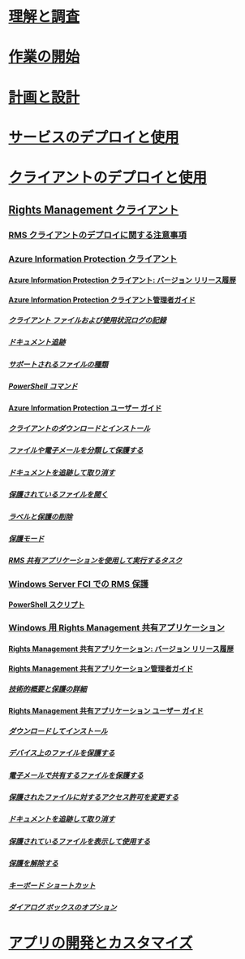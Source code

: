 # [理解と調査](/information-protection/understand-explore/what-is-information-protection)
# [作業の開始](/information-protection/get-started/requirements-azure-rms)
# [計画と設計](/information-protection/plan-design/deployment-roadmap)
# [サービスのデプロイと使用](/information-protection/deploy-use/activate-service)
# [クライアントのデプロイと使用](use-client.md)
## [Rights Management クライアント](use-client.md)
### [RMS クライアントのデプロイに関する注意事項](client-deployment-notes.md)
### [Azure Information Protection クライアント](aip-client.md)
#### [Azure Information Protection クライアント: バージョン リリース履歴](client-version-release-history.md)
#### [Azure Information Protection クライアント管理者ガイド](client-admin-guide.md)
##### [クライアント ファイルおよび使用状況ログの記録](client-admin-guide-files-and-logging.md)
##### [ドキュメント追跡](client-admin-guide-document-tracking.md)
##### [サポートされるファイルの種類](client-admin-guide-file-types.md)
##### [PowerShell コマンド](client-admin-guide-powershell.md)
#### [Azure Information Protection ユーザー ガイド](client-user-guide.md)
##### [クライアントのダウンロードとインストール](install-client-app.md)
##### [ファイルや電子メールを分類して保護する](client-classify-protect.md)
##### [ドキュメントを追跡して取り消す](client-track-revoke.md)
##### [保護されているファイルを開く](client-view-use-files.md)
##### [ラベルと保護の削除](client-remove-label-protection.md)
##### [保護モード](client-protection-only-mode.md)
##### [RMS 共有アプリケーションを使用して実行するタスク](upgrade-client-app.md)
### [Windows Server FCI での RMS 保護](configure-fci.md)
#### [PowerShell スクリプト](fci-script.md)
### [Windows 用 Rights Management 共有アプリケーション](sharing-app-windows.md)
#### [Rights Management 共有アプリケーション: バージョン リリース履歴](sharing-app-version-release-history.md)
#### [Rights Management 共有アプリケーション管理者ガイド](sharing-app-admin-guide.md)
##### [技術的概要と保護の詳細](sharing-app-admin-guide-technical.md)
#### [Rights Management 共有アプリケーション ユーザー ガイド](sharing-app-user-guide.md)
##### [ダウンロードしてインストール](install-sharing-app.md)
##### [デバイス上のファイルを保護する](sharing-app-protect-in-place.md)
##### [電子メールで共有するファイルを保護する](sharing-app-protect-by-email.md)
##### [保護されたファイルに対するアクセス許可を変更する](sharing-app-reprotect-files.md)
##### [ドキュメントを追跡して取り消す](sharing-app-track-revoke.md)
##### [保護されているファイルを表示して使用する](sharing-app-view-use-files.md)
##### [保護を解除する](sharing-app-remove-protection.md)
##### [キーボード ショートカット](sharing-app-keyboard-shortcuts.md)
##### [ダイアログ ボックスのオプション](sharing-app-dialog-box.md)
# [アプリの開発とカスタマイズ](/information-protection/develop/developers-guide)


<!--HONumber=Feb17_HO2-->


